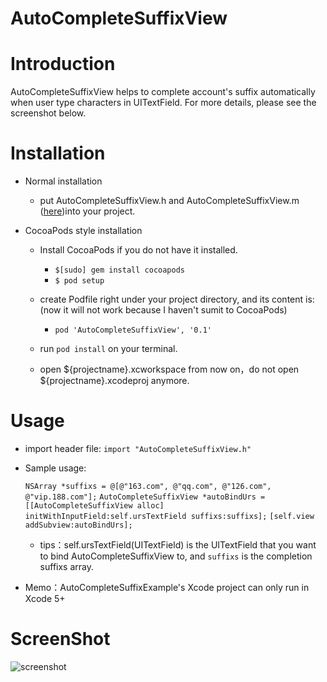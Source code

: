 AutoCompleteSuffixView
======================

# Introduction
AutoCompleteSuffixView helps to complete account's suffix automatically when user type characters in UITextField. For more details, please see the screenshot below.

# Installation
* Normal installation

  * put AutoCompleteSuffixView.h and AutoCompleteSuffixView.m ([here](https://github.com/jianpx/AutoCompleteSuffixView/tree/master/AutoCompleteSuffixExample/AutoCompleteSuffixExample))into your project.

* CocoaPods style installation

  * Install CocoaPods if you do not have it installed.
    * `$[sudo] gem install cocoapods`
    * `$ pod setup`

  * create Podfile right under your project directory, and its content is: (now it will not work because I haven't sumit to CocoaPods)
    * `pod 'AutoCompleteSuffixView', '0.1'`

  * run `pod install` on your terminal.
  * open ${projectname}.xcworkspace from now on，do not open ${projectname}.xcodeproj anymore.

# Usage
* import header file: `import "AutoCompleteSuffixView.h"`

* Sample usage:

    `NSArray *suffixs = @[@"163.com", @"qq.com", @"126.com", @"vip.188.com"];`
    `AutoCompleteSuffixView *autoBindUrs = [[AutoCompleteSuffixView alloc] initWithInputField:self.ursTextField suffixs:suffixs];`
    `[self.view addSubview:autoBindUrs];`

    * tips：self.ursTextField(UITextField) is the UITextField that you want to bind AutoCompleteSuffixView to, and `suffixs` is the completion suffixs array.

* Memo：AutoCompleteSuffixExample's Xcode project can only run in Xcode 5+

# ScreenShot
![screenshot](https://github.com/jianpx/AutoCompleteSuffixView/raw/master/autocompletesuffix.gif)
